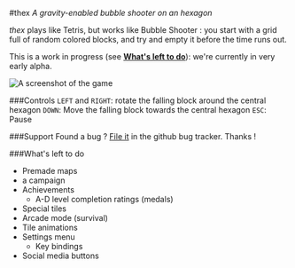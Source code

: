 #thex
_A gravity-enabled bubble shooter on an hexagon_

_thex_ plays like Tetris, but works like Bubble Shooter : you start with a grid full of random colored blocks, and try and empty it before the time runs out.

This is a work in progress (see [**What's left to do**](#todo)): we're currently in very early alpha.

![A screenshot of the game](http://s9.postimg.org/5a3qrp6cv/screen.png)

###Controls
`LEFT` and `RIGHT`: rotate the falling block around the central hexagon
`DOWN`: Move the falling block towards the central hexagon
`ESC`: Pause

###Support
Found a bug ? [File it](https://github.com/peyremorgan/thex/issues) in the github bug tracker. Thanks !

###What's left to do<a name="todo"></a>
-	Premade maps
  - a campaign
-	Achievements
	- A-D level completion ratings (medals)
-	Special tiles
-	Arcade mode (survival)
-	Tile animations
-	Settings menu
	- Key bindings
-	Social media buttons
